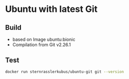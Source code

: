 # Ubuntu with latest Git

## Build

- based on Image ubuntu:bionic
- Compilation from Git v2.26.1

## Test

```sh
docker run sternrasslerkubus/ubuntu-git git --version
```
